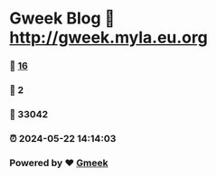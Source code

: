 # Gweek Blog :link: http://gweek.myla.eu.org 
### :page_facing_up: [16](http://gweek.myla.eu.org/tag.html) 
### :speech_balloon: 2 
### :hibiscus: 33042 
### :alarm_clock: 2024-05-22 14:14:03 
### Powered by :heart: [Gmeek](https://github.com/Meekdai/Gmeek)
